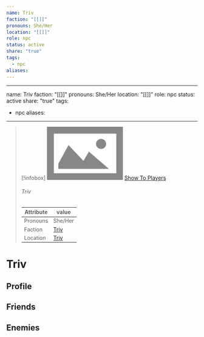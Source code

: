 ```yaml
---
name: Triv
faction: "[[]]"
pronouns: She/Her
location: "[[]]"
role: npc
status: active
share: "true"
tags:
  - npc
aliases: 
---
```

---
name: Triv
faction: "[[]]"
pronouns: She/Her
location: "[[]]"
role: npc
status: active
share: "true"
tags:
  - npc
aliases:
---


> [!infobox]
> ![cover hsmall](../ImagePlaceholder.png)
> [Show To Players](../ImagePlaceholder.png)
> ###### Triv
> Attribute |  value |
> ---|---|
> Pronouns | She/Her
> Faction | [Triv](Triv.md)
> Location | [Triv](Triv.md) |


# Triv
## Profile

## Friends

## Enemies


